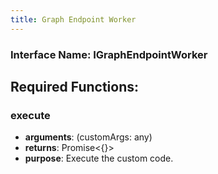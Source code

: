 ```yaml
---
title: Graph Endpoint Worker
---
```


### Interface Name: IGraphEndpointWorker

## Required Functions:

### execute

-   <strong>arguments</strong>: (customArgs: any)
-   <strong>returns</strong>: Promise&lt;&#123;&#125;&gt;
-   <strong>purpose</strong>: Execute the custom code.
